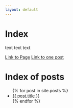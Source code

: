 ```yaml
---
layout: default
---
```


# Index

text text text  

[Link to Page](./Page)
[Link to one post](/_posts/2022-11-05-new-post.md)

# Index of posts

<ul>
  {% for post in site.posts %}
    <li>
      <a href="{{ site.baseurl }}{{ post.url }}">{{ post.title }}</a>
    </li>
  {% endfor %}
</ul>

